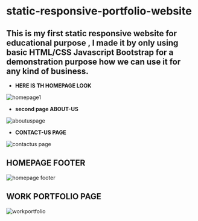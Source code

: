 # static-responsive-portfolio-website
## This is my first static responsive website for educational purpose , I made it by only using basic HTML/CSS Javascript Bootstrap for a demonstration purpose how we can use it for any kind of business.



 - **HERE IS TH HOMEPAGE LOOK**

![homepage1](https://user-images.githubusercontent.com/52366547/103858039-a4559a00-50dd-11eb-8cba-031a05b4d659.jpg)

 - **second page ABOUT-US**


![aboutuspage](https://user-images.githubusercontent.com/52366547/103858239-00b8b980-50de-11eb-97dc-100e81c1dfe0.jpg)

 - **CONTACT-US PAGE**

![contactus page](https://user-images.githubusercontent.com/52366547/103858243-01e9e680-50de-11eb-8905-3ad14326535d.jpg)

## HOMEPAGE FOOTER

![homepage footer](https://user-images.githubusercontent.com/52366547/103858245-02827d00-50de-11eb-81c8-84b7ca8a9db7.jpg)

## WORK PORTFOLIO PAGE

![workportfolio](https://user-images.githubusercontent.com/52366547/103858247-031b1380-50de-11eb-9ca3-3aab1a01a226.jpg)

